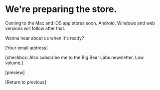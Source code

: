 # We're preparing the store.

Coming to the Mac and iOS app stores soon. Android, Windows and web versions will follow after that.

Wanna hear about us when it's ready?

[Your email address]

[checkbox: Also subscribe me to the Big Bear Labs newsletter. Low volume.]

[preview]

[Return to previous]